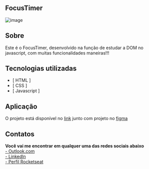 ## FocusTimer

![image](https://user-images.githubusercontent.com/103855358/175424629-e7c993fb-5b15-413d-9b06-23379d22906f.png)

## Sobre

<p>Este é o FocusTimer, desenvolvido na função de estudar a DOM no javascript, com muitas funcionalidades maneiras!!!</p>

## Tecnologias utilizadas

- [ HTML ]
- [ CSS ]
- [ Javascript ]

## Aplicação

<p>O projeto está disponível no <a href="">link</a> junto com projeto no <a href="https://www.figma.com/file/0wpJcHe7W1IdsGcXwLAvWb/Stage-05---Focus-Timer-2.0-(Copy)?node-id=0%3A1">figma</a></p>

## Contatos

<p>

<strong>Você vai me encontrar em qualquer uma das redes sociais abaixo</strong> </br>
<a href="mailto: [felipeeduardol7@outlook.com](mailto:felipeeduardol7@outlook.com)">- Outlook.com</a> </br>
<a href="[https://www.linkedin.com/in/felipe-pereira-eduardo-41ab64217/](https://www.linkedin.com/in/felipe-pereira-eduardo-41ab64217/)">- LinkedIn</a> </br>
<a href="[https://app.rocketseat.com.br/me/felipe-pereira-eduardo-00732](https://app.rocketseat.com.br/me/felipe-pereira-eduardo-00732)">- Perfil Rocketseat</a>

</p>
